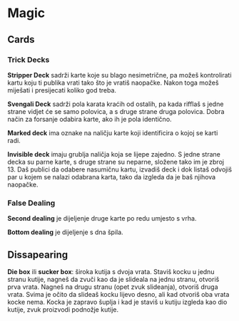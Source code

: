# Magic

## Cards

### Trick Decks

**Stripper Deck** sadrži karte koje su blago nesimetrične, pa možeš kontrolirati kartu koju ti publika vrati tako što je vratiš naopačke. Nakon toga možeš miješati i presijecati koliko god treba.

**Svengali Deck** sadrži pola karata kraćih od ostalih, pa kada rifflaš s jedne strane vidjet će se samo polovica, a s druge strane druga polovica. Dobra način za forsanje odabira karte, ako ih je pola identično.

**Marked deck** ima oznake na naličju karte koji identificira o kojoj se karti radi.

**Invisible deck** imaju grublja naličja koja se lijepe zajedno. S jedne strane decka su parne karte, s druge strane su neparne, složene tako im je zbroj 13. Daš publici da odabere nasumičnu kartu, izvadiš deck i dok listaš odvojiš par u kojem se nalazi odabrana karta, tako da izgleda da je baš njihova naopačke.

### False Dealing

**Second dealing** je dijeljenje druge karte po redu umjesto s vrha.

**Bottom dealing** je dijeljenje s dna špila.

## Dissapearing

**Die box** ili **sucker box**: široka kutija s dvoja vrata. Staviš kocku u jednu stranu kutije, nagneš da zvuči kao da je slideala na jednu stranu, otvoriš prva vrata. Nagneš na drugu stranu (opet zvuk slideanja), otvoriš druga vrata. Svima je očito da slideaš kocku lijevo desno, ali kad otvoriš oba vrata kocke nema. Kocka je zapravo šuplja i kad je staviš u kutiju izgleda kao dio kutije, zvuk proizvodi podnožje kutije.
